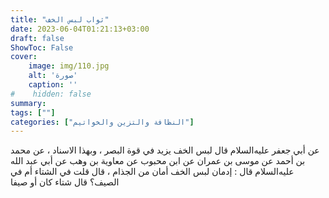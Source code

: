 ```yaml
---
title: "ثواب لبس الخف"
date: 2023-06-04T01:21:13+03:00
draft: false
ShowToc: False
cover:
    image: img/110.jpg
    alt: 'صورة'
    caption: ''
#    hidden: false
summary: 
tags: [""]
categories: ["النظافة والتزين والخواتيم"]
---
```

عن أبي جعفر عليه‌السلام قال
لبس الخف يزيد في قوة البصر ، وبهذا الاسناد ، عن محمد بن أحمد عن موسى بن عمران عن ابن محبوب عن معاوية بن وهب عن أبي عبد الله عليه‌السلام قال : إدمان لبس الخف
أمان من الجذام ، قال قلت في الشتاء أم في الصيف؟ قال شتاء كان أو صيفا

